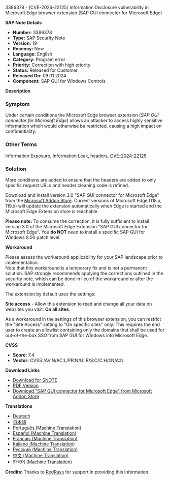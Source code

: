 3386378 - [CVE-2024-22125] Information Disclosure vulnerability in Microsoft Edge browser extension (SAP GUI connector for Microsoft Edge)

**SAP Note Details**

- **Number:** 3386378
- **Type:** SAP Security Note
- **Version:** 19
- **Recency:** New
- **Language:** English
- **Category:** Program error
- **Priority:** Correction with high priority
- **Status:** Released for Customer
- **Released On:** 09.01.2024
- **Component:** SAP GUI for Windows Controls

**Description**

### Symptom

Under certain conditions the Microsoft Edge browser extension (*SAP GUI connector for Microsoft Edge*) allows an attacker to access highly sensitive information which would otherwise be restricted, causing a high impact on confidentiality.

### Other Terms

Information Exposure, Information Leak, headers, [CVE-2024-22125](https://www.cve.org/CVERecord?id=CVE-2024-22125)

### Solution

More conditions are added to ensure that the headers are added to only specific request URLs and header cleaning code is refined.

Download and install version 3.0 "SAP GUI connector for Microsoft Edge" from the [Microsoft Addon Store](https://microsoftedge.microsoft.com/addons/detail/sap-gui-connector-for-mic/mhpigfckgphoiifbehgajfbkocihbaho). Current versions of Microsoft Edge (118.x, 119.x) will update the extension automatically when Edge is started and the Microsoft Edge Extension store is reachable.

**Please note:** To consume the correction, it is fully sufficient to install version 3.0 of the Microsoft Edge Extension "SAP GUI connector for Microsoft Edge". You **do NOT** need to install a specific SAP GUI for Windows 8.00 patch level.

**Workaround**

Please assess the workaround applicability for your SAP landscape prior to implementation.  
Note that this workaround is a temporary fix and is not a permanent solution. SAP strongly recommends applying the corrections outlined in the security note, which can be done in lieu of the workaround or after the workaround is implemented.

The extension by default uses the settings:

**Site access** - Allow this extension to read and change all your data on websites you visit: **On all sites**.

As a workaround in the settings of this browser extension, you can restrict the "Site Access" setting to "On specific sites" only. This requires the end user to create an allowlist containing only the domains that shall be used for out-of-the-box SSO from SAP GUI for Windows into Microsoft Edge.

**CVSS**

- **Score:** 7.4
- **Vector:** CVSS:/AV:N/AC:L/PR:N/UI:R/S:C/C:H/I:N/A:N

**Download Links**

- [Download for SNOTE](https://notesdownloads.sap.com/note/0040000000019202024)
- [PDF Version](https://userapps.support.sap.com/sap/support/sfm/notes/print/0003386378?language=en-US&token=C8EE84EC56FBD6786C5D1C2EE89CA5E1)
- [Download "SAP GUI connector for Microsoft Edge" from Microsoft Addon Store](https://microsoftedge.microsoft.com/addons/detail/sap-gui-connector-for-mic/mhpigfckgphoiifbehgajfbkocihbaho)

**Translations**

- [Deutsch](https://me.sap.com/notes/0003386378/D)
- [日本語](https://me.sap.com/notes/0003386378/J)
- [Português (Machine Translation)](https://me.sap.com/notes/0003386378/P)
- [Español (Machine Translation)](https://me.sap.com/notes/0003386378/S)
- [Français (Machine Translation)](https://me.sap.com/notes/0003386378/F)
- [Italiano (Machine Translation)](https://me.sap.com/notes/0003386378/I)
- [Русский (Machine Translation)](https://me.sap.com/notes/0003386378/R)
- [中文 (Machine Translation)](https://me.sap.com/notes/0003386378/1)
- [한국어 (Machine Translation)](https://me.sap.com/notes/0003386378/3)

**Credits:** Thanks to [RedRays](https://redrays.io) for support in providing this information.